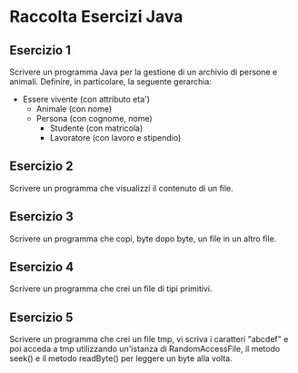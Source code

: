 # Raccolta Esercizi Java

## Esercizio 1
Scrivere un programma Java per la gestione di un
archivio di persone e animali. Definire, in
particolare, la seguente gerarchia:
- Essere vivente (con attributo eta')
  - Animale (con nome)
  - Persona (con cognome, nome)
    - Studente (con matricola)
    - Lavoratore (con lavoro e stipendio)
  
## Esercizio 2
Scrivere un programma che visualizzi il contenuto
di un file.

## Esercizio 3
Scrivere un programma che copi, byte dopo byte, un
file in un altro file.

## Esercizio 4
Scrivere un programma che crei un file di tipi
primitivi.

## Esercizio 5
Scrivere un programma che crei un file tmp, vi
scriva i caratteri "abcdef" e poi acceda a tmp
utilizzando un'istanza di RandomAccessFile, il
metodo seek() e il metodo readByte() per leggere
un byte alla volta.